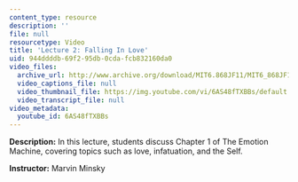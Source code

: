 ```yaml
---
content_type: resource
description: ''
file: null
resourcetype: Video
title: 'Lecture 2: Falling In Love'
uid: 944ddddb-69f2-95db-0cda-fcb832160da0
video_files:
  archive_url: http://www.archive.org/download/MIT6.868JF11/MIT6_868JF11_lec02_300k.mp4
  video_captions_file: null
  video_thumbnail_file: https://img.youtube.com/vi/6AS48fTXBBs/default.jpg
  video_transcript_file: null
video_metadata:
  youtube_id: 6AS48fTXBBs
---
```


**Description:** In this lecture, students discuss Chapter 1 of The Emotion Machine, covering topics such as love, infatuation, and the Self.

**Instructor:** Marvin Minsky